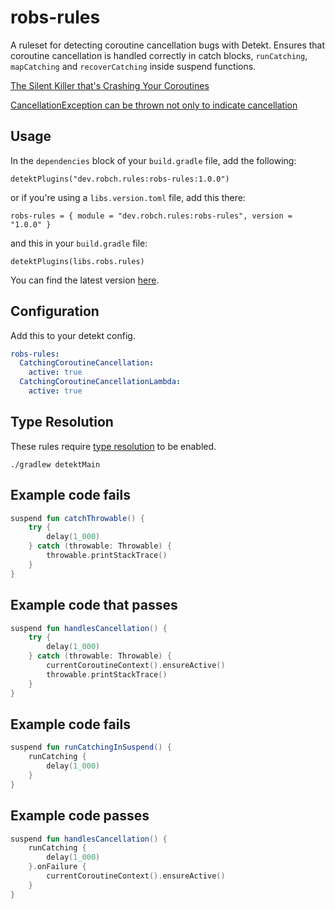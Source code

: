 # robs-rules
A ruleset for detecting coroutine cancellation bugs with Detekt. Ensures that coroutine
cancellation is handled correctly in catch blocks, `runCatching`, `mapCatching` and
`recoverCatching` inside suspend functions.

[The Silent Killer that's Crashing Your Coroutines](https://betterprogramming.pub/the-silent-killer-thats-crashing-your-coroutines-9171d1e8f79b)

[CancellationException can be thrown not only to indicate cancellation](https://github.com/Kotlin/kotlinx.coroutines/issues/3658)

## Usage
In the `dependencies` block of your `build.gradle` file, add the following:
```
detektPlugins("dev.robch.rules:robs-rules:1.0.0")
```

or if you're using a `libs.version.toml` file, add this there:
```
robs-rules = { module = "dev.robch.rules:robs-rules", version = "1.0.0" }
```

and this in your `build.gradle` file:
```
detektPlugins(libs.robs.rules)
```

You can find the latest version [here](https://central.sonatype.com/artifact/dev.robch.rules/robs-rules).

## Configuration
Add this to your detekt config.
```yaml
robs-rules:
  CatchingCoroutineCancellation:
    active: true
  CatchingCoroutineCancellationLambda:
    active: true
```

## Type Resolution
These rules require [type resolution](https://detekt.dev/docs/gettingstarted/type-resolution/) to be enabled.
```
./gradlew detektMain
```

## Example code fails
```kotlin
suspend fun catchThrowable() {
    try {
        delay(1_000)
    } catch (throwable: Throwable) {
        throwable.printStackTrace()
    }
}
```

## Example code that passes
```kotlin
suspend fun handlesCancellation() {
    try {
        delay(1_000)
    } catch (throwable: Throwable) {
        currentCoroutineContext().ensureActive()
        throwable.printStackTrace()
    }
}
```

## Example code fails
```kotlin
suspend fun runCatchingInSuspend() {
    runCatching {
        delay(1_000)
    }
}
```

## Example code passes
```kotlin
suspend fun handlesCancellation() {
    runCatching {
        delay(1_000)
    }.onFailure {
        currentCoroutineContext().ensureActive()
    }
}
```
